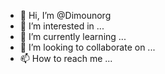 - 👋 Hi, I’m @Dimounorg
- 👀 I’m interested in ...
- 🌱 I’m currently learning ...
- 💞️ I’m looking to collaborate on ...
- 📫 How to reach me ...

<!---
Dimounorg/Dimounorg is a ✨ special ✨ repository because its `README.md` (this file) appears on your GitHub profile.
You can click the Preview link to take a look at your changes.
--->
